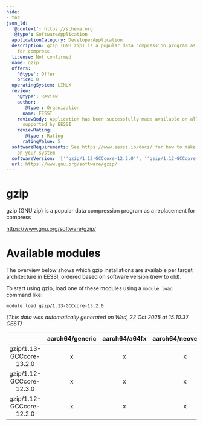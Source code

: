 ```yaml
---
hide:
- toc
json_ld:
  '@context': https://schema.org
  '@type': SoftwareApplication
  applicationCategory: DeveloperApplication
  description: gzip (GNU zip) is a popular data compression program as a replacement
    for compress
  license: Not confirmed
  name: gzip
  offers:
    '@type': Offer
    price: 0
  operatingSystem: LINUX
  review:
    '@type': Review
    author:
      '@type': Organization
      name: EESSI
    reviewBody: Application has been successfully made available on all architectures
      supported by EESSI
    reviewRating:
      '@type': Rating
      ratingValue: 5
  softwareRequirements: See https://www.eessi.io/docs/ for how to make EESSI available
    on your system
  softwareVersion: '[''gzip/1.12-GCCcore-12.2.0'', ''gzip/1.12-GCCcore-12.3.0'', ''gzip/1.13-GCCcore-13.2.0'']'
  url: https://www.gnu.org/software/gzip/
---
```


gzip
====


gzip (GNU zip) is a popular data compression program as a replacement for compress

https://www.gnu.org/software/gzip/
# Available modules


The overview below shows which gzip installations are available per target architecture in EESSI, ordered based on software version (new to old).

To start using gzip, load one of these modules using a `module load` command like:

```shell
module load gzip/1.13-GCCcore-13.2.0
```

*(This data was automatically generated on Wed, 22 Oct 2025 at 15:10:37 CEST)*

| |aarch64/generic|aarch64/a64fx|aarch64/neoverse_n1|aarch64/neoverse_v1|aarch64/nvidia/grace|x86_64/generic|x86_64/amd/zen2|x86_64/amd/zen3|x86_64/amd/zen4|x86_64/intel/cascadelake|x86_64/intel/haswell|x86_64/intel/icelake|x86_64/intel/sapphirerapids|x86_64/intel/skylake_avx512|
| :---: | :---: | :---: | :---: | :---: | :---: | :---: | :---: | :---: | :---: | :---: | :---: | :---: | :---: | :---: |
|gzip/1.13-GCCcore-13.2.0|x|x|x|x|x|x|x|x|x|x|x|x|x|x|
|gzip/1.12-GCCcore-12.3.0|x|x|x|x|x|x|x|x|x|x|x|x|x|x|
|gzip/1.12-GCCcore-12.2.0|x|x|x|x|x|x|x|x|x|x|x|x|x|x|
